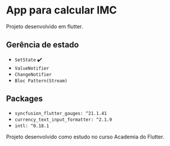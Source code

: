 # App para calcular IMC 

Projeto desenvolvido em flutter.

## Gerência de estado
- `SetState` ✔️
- `ValueNotifier`
- `ChangeNotifier`
- `Bloc Pattern(Stream)`

## Packages
- `syncfusion_flutter_gauges: ^21.1.41`
- `currency_text_input_formatter: ^2.1.9`
- `intl: ^0.18.1`



Projeto desenvolvido como estudo no curso Academia do Flutter.

